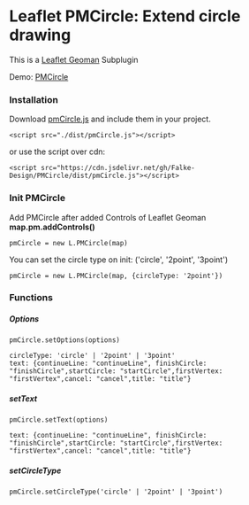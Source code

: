 # Leaflet PMCircle: Extend circle drawing
This is a [Leaflet Geoman](https://github.com/geoman-io/leaflet-geoman) Subplugin 

Demo: [PMCircle](https://falke-design.github.io/PMCircle/)

### Installation
Download [pmCircle.js](https://raw.githubusercontent.com/Falke-Design/PMCircle/master/dist/pmCircle.js) and include them in your project.

`<script src="./dist/pmCircle.js"></script>`

or use the script over cdn:

`<script src="https://cdn.jsdelivr.net/gh/Falke-Design/PMCircle/dist/pmCircle.js"></script>`

### Init PMCircle
Add PMCircle after added Controls of Leaflet Geoman **map.pm.addControls()**

`pmCircle = new L.PMCircle(map)`

You can set the circle type on init: ('circle', '2point', '3point')

`pmCircle = new L.PMCircle(map, {circleType: '2point'})`

### Functions
##### Options
`pmCircle.setOptions(options)`
```
circleType: 'circle' | '2point' | '3point'
text: {continueLine: "continueLine", finishCircle: "finishCircle",startCircle: "startCircle",firstVertex: "firstVertex",cancel: "cancel",title: "title"}
```

##### setText
`pmCircle.setText(options)`
```
text: {continueLine: "continueLine", finishCircle: "finishCircle",startCircle: "startCircle",firstVertex: "firstVertex",cancel: "cancel",title: "title"}
```

##### setCircleType
`pmCircle.setCircleType('circle' | '2point' | '3point')`
